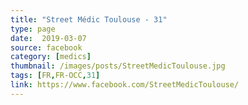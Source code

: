 ```yaml
---
title: "Street Médic Toulouse - 31"
type: page
date:  2019-03-07
source: facebook
category: [medics]
thumbnail: /images/posts/StreetMedicToulouse.jpg
tags: [FR,FR-OCC,31]
link: https://www.facebook.com/StreetMedicToulouse/
---
```

